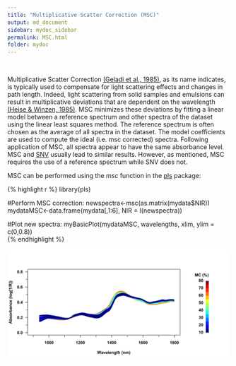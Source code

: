 ```yaml
---
title: "Multiplicative Scatter Correction (MSC)"
output: md_document
sidebar: mydoc_sidebar
permalink: MSC.html
folder: mydoc
---
```




<br>

Multiplicative Scatter Correction [(Geladi et al., 1985)](https://www.osapublishing.org/as/abstract.cfm?uri=as-39-3-491), as its name indicates, is typically used to compensate for light scattering effects and changes in path length. Indeed, light scattering from solid samples and emulsions can result in multiplicative deviations that are dependent on the wavelength [(Heise & Winzen, 1985)](http://onlinelibrary.wiley.com/doi/10.1002/9783527612666.ch07/summary). MSC minimizes these deviations by fitting a linear model between a reference spectrum and other spectra of the dataset using the linear least squares method. The reference spectrum is often chosen as the average of all spectra in the dataset. The model coefficients are used to compute the ideal (i.e. msc corrected) spectra. Following application of MSC, all spectra appear to have the same absorbance level. MSC and [SNV](SNV.html) usually lead to similar results. However, as mentioned, MSC requires the use of a reference spectrum while SNV does not. 

MSC can be performed using the *msc* function in the [pls](https://cran.r-project.org/web/packages/pls/index.html) package:   


{% highlight r %}
library(pls)

#Perform MSC correction:
newspectra<-msc(as.matrix(mydata$NIR))            
mydataMSC<-data.frame(mydata[,1:6], NIR = I(newspectra))             

#Plot new spectra:
myBasicPlot(mydataMSC, wavelengths, xlim, ylim = c(0,0.8))  
{% endhighlight %}

<img src="/images/MSC-1.svg" title="plot of chunk MSC" alt="plot of chunk MSC" style="display: block; margin: auto;" />

